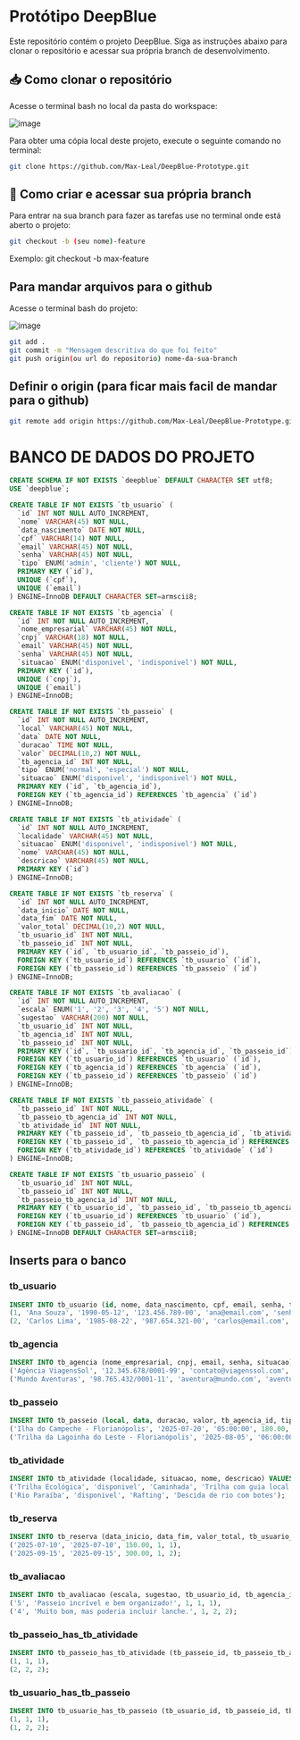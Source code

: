 # Protótipo DeepBlue

Este repositório contém o projeto DeepBlue. Siga as instruções abaixo para clonar o repositório e acessar sua própria branch de desenvolvimento.

## 📥 Como clonar o repositório

Acesse o terminal bash no local da pasta do workspace:

![image](https://github.com/user-attachments/assets/ce72545a-5b2d-43a6-9e2a-e1d85036c4c0)


Para obter uma cópia local deste projeto, execute o seguinte comando no terminal:

```bash
git clone https://github.com/Max-Leal/DeepBlue-Prototype.git
```
## 🌿 Como criar e acessar sua própria branch

Para entrar na sua branch para fazer as tarefas use no terminal onde está aberto o projeto:

```bash
git checkout -b (seu nome)-feature
```


Exemplo: git checkout -b max-feature

## Para mandar arquivos para o github

Acesse o terminal bash do projeto:

![image](https://github.com/user-attachments/assets/c0548fa4-a92c-4460-9b92-542627f24aee)


```bash
git add .
git commit -m "Mensagem descritiva do que foi feito"
git push origin(ou url do repositorio) nome-da-sua-branch
```

## Definir o origin (para ficar mais facil de mandar para o github)

```bash
git remote add origin https://github.com/Max-Leal/DeepBlue-Prototype.git
```

# BANCO DE DADOS DO PROJETO

```sql
CREATE SCHEMA IF NOT EXISTS `deepblue` DEFAULT CHARACTER SET utf8;
USE `deepblue`;

CREATE TABLE IF NOT EXISTS `tb_usuario` (
  `id` INT NOT NULL AUTO_INCREMENT,
  `nome` VARCHAR(45) NOT NULL,
  `data_nascimento` DATE NOT NULL,
  `cpf` VARCHAR(14) NOT NULL,
  `email` VARCHAR(45) NOT NULL,
  `senha` VARCHAR(45) NOT NULL,
  `tipo` ENUM('admin', 'cliente') NOT NULL,
  PRIMARY KEY (`id`),
  UNIQUE (`cpf`),
  UNIQUE (`email`)
) ENGINE=InnoDB DEFAULT CHARACTER SET=armscii8;

CREATE TABLE IF NOT EXISTS `tb_agencia` (
  `id` INT NOT NULL AUTO_INCREMENT,
  `nome_empresarial` VARCHAR(45) NOT NULL,
  `cnpj` VARCHAR(18) NOT NULL,
  `email` VARCHAR(45) NOT NULL,
  `senha` VARCHAR(45) NOT NULL,
  `situacao` ENUM('disponivel', 'indisponivel') NOT NULL,
  PRIMARY KEY (`id`),
  UNIQUE (`cnpj`),
  UNIQUE (`email`)
) ENGINE=InnoDB;

CREATE TABLE IF NOT EXISTS `tb_passeio` (
  `id` INT NOT NULL AUTO_INCREMENT,
  `local` VARCHAR(45) NOT NULL,
  `data` DATE NOT NULL,
  `duracao` TIME NOT NULL,
  `valor` DECIMAL(10,2) NOT NULL,
  `tb_agencia_id` INT NOT NULL,
  `tipo` ENUM('normal', 'especial') NOT NULL,
  `situacao` ENUM('disponivel', 'indisponivel') NOT NULL,
  PRIMARY KEY (`id`, `tb_agencia_id`),
  FOREIGN KEY (`tb_agencia_id`) REFERENCES `tb_agencia` (`id`)
) ENGINE=InnoDB;

CREATE TABLE IF NOT EXISTS `tb_atividade` (
  `id` INT NOT NULL AUTO_INCREMENT,
  `localidade` VARCHAR(45) NOT NULL,
  `situacao` ENUM('disponivel', 'indisponivel') NOT NULL,
  `nome` VARCHAR(45) NOT NULL,
  `descricao` VARCHAR(45) NOT NULL,
  PRIMARY KEY (`id`)
) ENGINE=InnoDB;

CREATE TABLE IF NOT EXISTS `tb_reserva` (
  `id` INT NOT NULL AUTO_INCREMENT,
  `data_inicio` DATE NOT NULL,
  `data_fim` DATE NOT NULL,
  `valor_total` DECIMAL(10,2) NOT NULL,
  `tb_usuario_id` INT NOT NULL,
  `tb_passeio_id` INT NOT NULL,
  PRIMARY KEY (`id`, `tb_usuario_id`, `tb_passeio_id`),
  FOREIGN KEY (`tb_usuario_id`) REFERENCES `tb_usuario` (`id`),
  FOREIGN KEY (`tb_passeio_id`) REFERENCES `tb_passeio` (`id`)
) ENGINE=InnoDB;

CREATE TABLE IF NOT EXISTS `tb_avaliacao` (
  `id` INT NOT NULL AUTO_INCREMENT,
  `escala` ENUM('1', '2', '3', '4', '5') NOT NULL,
  `sugestao` VARCHAR(200) NOT NULL,
  `tb_usuario_id` INT NOT NULL,
  `tb_agencia_id` INT NOT NULL,
  `tb_passeio_id` INT NOT NULL,
  PRIMARY KEY (`id`, `tb_usuario_id`, `tb_agencia_id`, `tb_passeio_id`),
  FOREIGN KEY (`tb_usuario_id`) REFERENCES `tb_usuario` (`id`),
  FOREIGN KEY (`tb_agencia_id`) REFERENCES `tb_agencia` (`id`),
  FOREIGN KEY (`tb_passeio_id`) REFERENCES `tb_passeio` (`id`)
) ENGINE=InnoDB;

CREATE TABLE IF NOT EXISTS `tb_passeio_atividade` (
  `tb_passeio_id` INT NOT NULL,
  `tb_passeio_tb_agencia_id` INT NOT NULL,
  `tb_atividade_id` INT NOT NULL,
  PRIMARY KEY (`tb_passeio_id`, `tb_passeio_tb_agencia_id`, `tb_atividade_id`),
  FOREIGN KEY (`tb_passeio_id`, `tb_passeio_tb_agencia_id`) REFERENCES `tb_passeio` (`id`, `tb_agencia_id`),
  FOREIGN KEY (`tb_atividade_id`) REFERENCES `tb_atividade` (`id`)
) ENGINE=InnoDB;

CREATE TABLE IF NOT EXISTS `tb_usuario_passeio` (
  `tb_usuario_id` INT NOT NULL,
  `tb_passeio_id` INT NOT NULL,
  `tb_passeio_tb_agencia_id` INT NOT NULL,
  PRIMARY KEY (`tb_usuario_id`, `tb_passeio_id`, `tb_passeio_tb_agencia_id`),
  FOREIGN KEY (`tb_usuario_id`) REFERENCES `tb_usuario` (`id`),
  FOREIGN KEY (`tb_passeio_id`, `tb_passeio_tb_agencia_id`) REFERENCES `tb_passeio` (`id`, `tb_agencia_id`)
) ENGINE=InnoDB DEFAULT CHARACTER SET=armscii8;
```
## Inserts para o banco

### tb_usuario

```sql
INSERT INTO tb_usuario (id, nome, data_nascimento, cpf, email, senha, tipo) VALUES
(1, 'Ana Souza', '1990-05-12', '123.456.789-00', 'ana@email.com', 'senha123', 'cliente'),
(2, 'Carlos Lima', '1985-08-22', '987.654.321-00', 'carlos@email.com', 'abc12345', 'adm');
```

### tb_agencia

```sql
INSERT INTO tb_agencia (nome_empresarial, cnpj, email, senha, situacao) VALUES
('Agência ViagensSol', '12.345.678/0001-99', 'contato@viagenssol.com', 'sol123', 'disponivel'),
('Mundo Aventuras', '98.765.432/0001-11', 'aventura@mundo.com', 'aventura@2024', 'disponivel');
```

### tb_passeio

```sql
INSERT INTO tb_passeio (local, data, duracao, valor, tb_agencia_id, tipo, situacao) VALUES
('Ilha do Campeche - Florianópolis', '2025-07-20', '05:00:00', 180.00, 1, 'normal', 'disponivel'),
('Trilha da Lagoinha do Leste - Florianópolis', '2025-08-05', '06:00:00', 120.00, 2, 'especial', 'disponivel');
```

### tb_atividade

```sql
INSERT INTO tb_atividade (localidade, situacao, nome, descricao) VALUES
('Trilha Ecológica', 'disponivel', 'Caminhada', 'Trilha com guia local'),
('Rio Paraíba', 'disponivel', 'Rafting', 'Descida de rio com botes');
```

### tb_reserva

```sql
INSERT INTO tb_reserva (data_inicio, data_fim, valor_total, tb_usuario_id, tb_passeio_id) VALUES
('2025-07-10', '2025-07-10', 150.00, 1, 1),
('2025-09-15', '2025-09-15', 300.00, 1, 2);
```

### tb_avaliacao

```sql
INSERT INTO tb_avaliacao (escala, sugestao, tb_usuario_id, tb_agencia_id, tb_passeio_id) VALUES
('5', 'Passeio incrível e bem organizado!', 1, 1, 1),
('4', 'Muito bom, mas poderia incluir lanche.', 1, 2, 2);
```

### tb_passeio_has_tb_atividade

```sql
INSERT INTO tb_passeio_has_tb_atividade (tb_passeio_id, tb_passeio_tb_agencia_id, tb_atividade_id) VALUES
(1, 1, 1),
(2, 2, 2);
```

### tb_usuario_has_tb_passeio

```sql
INSERT INTO tb_usuario_has_tb_passeio (tb_usuario_id, tb_passeio_id, tb_passeio_tb_agencia_id) VALUES
(1, 1, 1),
(1, 2, 2);
```
